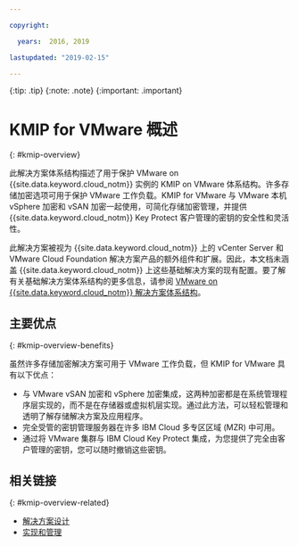 ```yaml
---

copyright:

  years:  2016, 2019

lastupdated: "2019-02-15"

---
```


{:tip: .tip}
{:note: .note}
{:important: .important}

# KMIP for VMware 概述
{: #kmip-overview}

此解决方案体系结构描述了用于保护 VMware on {{site.data.keyword.cloud_notm}} 实例的 KMIP on VMware 体系结构。许多存储加密选项可用于保护 VMware 工作负载。KMIP for VMware 与 VMware 本机 vSphere 加密和 vSAN 加密一起使用，可简化存储加密管理，并提供 {{site.data.keyword.cloud_notm}} Key Protect 客户管理的密钥的安全性和灵活性。

此解决方案被视为 {{site.data.keyword.cloud_notm}} 上的 vCenter Server 和 VMware Cloud Foundation 解决方案产品的额外组件和扩展。因此，本文档未涵盖 {{site.data.keyword.cloud_notm}} 上这些基础解决方案的现有配置。要了解有关基础解决方案体系结构的更多信息，请参阅 [VMware on {{site.data.keyword.cloud_notm}} 解决方案体系结构](/docs/services/vmwaresolutions/archiref/solution?topic=vmware-solutions-solution_overview)。

## 主要优点
{: #kmip-overview-benefits}

虽然许多存储加密解决方案可用于 VMware 工作负载，但 KMIP for VMware 具有以下优点：

* 与 VMware vSAN 加密和 vSphere 加密集成，这两种加密都是在系统管理程序层实现的，而不是在存储器或虚拟机层实现。通过此方法，可以轻松管理和透明了解存储解决方案及应用程序。
* 完全受管的密钥管理服务器在许多 IBM Cloud 多专区区域 (MZR) 中可用。
* 通过将 VMware 集群与 IBM Cloud Key Protect 集成，为您提供了完全由客户管理的密钥，您可以随时撤销这些密钥。

## 相关链接
{: #kmip-overview-related}

* [解决方案设计](/docs/services/vmwaresolutions/archiref/kmip?topic=vmware-solutions-kmip-design)
* [实现和管理](/docs/services/vmwaresolutions/archiref/kmip?topic=vmware-solutions-kmip-implementation)
